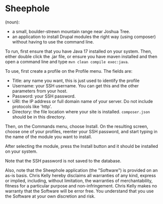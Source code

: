# Sheephole
(noun):
- a small, boulder-strewn mountain range near Joshua Tree.
- an application to install Drupal modules the right way (using composer) without having to use the command line.

To run, first ensure that you have Java 17 installed on your system. Then, either double click the .jar file, or ensure you have maven installed and then open a command line and type `mvn clean compile exec:java`.

To use, first create a profile on the Profile menu. The fields are:
* Title: any name you want, this is just used to identify the profile
* Username: your SSH username. You can get this and the other parameters from your host.
* Password: your SSH password.
* URI: the IP address or full domain name of your server. Do not include protocols like 'http'.
* Directory: the file location where your site is installed. `composer.json` should be in this directory.

Then, on the Commands menu, choose Install. On the resulting screen, choose one of your profiles, reenter your SSH password, and start typing in the name of the module you want to install.

After selecting the module, press the Install button and it should be installed on your system.

Note that the SSH password is not saved to the database.

Also, note that the Sheephole application (the "Software") is provided on an as-is basis. Chris Kelly hereby disclaims all warranties of any kind, express or implied, including, without limitation,
the warranties of merchantability, fitness for a particular purpose and non-infringement. Chris Kelly makes no warranty that the Software will be error free.
You understand that you use the Software at your own discretion and risk.
